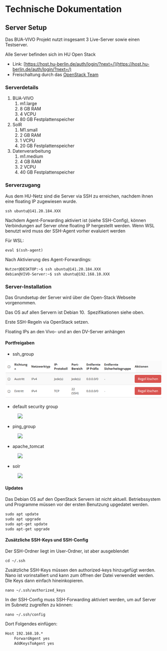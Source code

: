 # Technische Dokumentation

## Server Setup

Das BUA-VIVO Projekt nutzt insgesamt 3 Live-Server sowie einen Testserver.

Alle Server befinden sich im HU Open Stack

*   Link: [https://host.hu-berlin.de/auth/login/?next=/](https://host.hu-berlin.de/auth/login/?next=/)
*   Freischaltung durch das [OpenStack Team](mailto:mschmidt@cms.hu-berlin.de)

### Serverdetails

1.  BUA-VIVO
    1.  m1.large
    2.  8 GB RAM
    3.  4 VCPU
    4.  80 GB Festplattenspeicher
2.  SolR
    1.  M1.small
    2.  2 GB RAM
    3.  1 VCPU
    4.  20 GB Festplattenspeicher
3.  Datenverarbeitung
    1.  m1.medium
    2.  4 GB RAM
    3.  2 VCPU
    4.  40 GB Festplattenspeicher

### Serverzugang

Aus dem HU-Netz sind die Server via SSH zu erreichen, nachdem ihnen eine floating IP zugewiesen wurde.

```text
ssh ubuntu@141.20.184.XXX
```

Nachdem Agent-Forwarding aktiviert ist (siehe SSH-Config), können Verbindungen auf Server ohne floating IP hergestellt werden. Wenn WSL benutzt wird muss der SSH-Agent vorher evaluiert werden

Für WSL:

```text
eval $(ssh-agent)
```

Nach Aktivierung des Agent-Forwardings:

```text
Nutzer@DESKTOP:~$ ssh ubuntu@141.20.184.XXX
debian@VIVO-Server:~$ ssh ubuntu@192.168.10.XXX
```

### Server-Installation

Das Grundsetup der Server wird über die Open-Stack Webseite vorgenommen.

Das OS auf allen Servern ist Debian 10.  Spezifikationen siehe oben.

Erste SSH-Regeln via OpenStack setzen.

Floating IPs an den Vivo- und an den DV-Server anhängen

#### Portfreigaben

*   ssh\_group

![SSH Group](images/sshGroup.png)
*   default security group

<figure class="image op-uc-figure" style="width:50%;"><div class="op-uc-figure--content"><img class="op-uc-image" src="/api/v3/attachments/1346/content"></div></figure>

*   ping\_group

<figure class="image op-uc-figure" style="width:50%;"><div class="op-uc-figure--content"><img class="op-uc-image" src="/api/v3/attachments/1347/content"></div></figure>

*   apache\_tomcat

<figure class="image op-uc-figure" style="width:50%;"><div class="op-uc-figure--content"><img class="op-uc-image" src="/api/v3/attachments/1348/content"></div></figure>

*   solr

<figure class="image op-uc-figure" style="width:50%;"><div class="op-uc-figure--content"><img class="op-uc-image" src="/api/v3/attachments/1349/content"></div></figure>

#### Updates

Das Debian OS auf den OpenStack Servern ist nicht aktuell. Betriebssystem und Programme müssen vor der ersten Benutzung upgedatet werden.

```text
sudo apt update
sudo apt upgrade
sudo apt-get update
sudo apt-get upgrade
```

#### Zusätzliche SSH-Keys und SSH-Config

Der SSH-Ordner liegt im User-Ordner, ist aber ausgeblendet

```text
cd ~/.ssh
```

Zusätzliche SSH-Keys müssen den authorized-keys hinzugefügt werden. Nano ist vorinstalliert und kann zum öffnen der Datei verwendet werden. DIe Keys dann einfach hineinkopieren.

```text
nano ~/.ssh/authorized_keys 
```

In der SSH-Config muss SSH-Forwarding aktiviert werden, um auf Server im Subnetz zugreifen zu können:

```text
nano ~/.ssh/config
```

Dort Folgendes einfügen:

```text
Host 192.168.10.*
    ForwardAgent yes
    AddKeysToAgent yes
```
